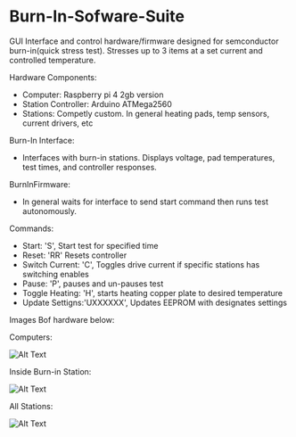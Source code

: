 # Burn-In-Sofware-Suite

GUI Interface and control hardware/firmware designed for semconductor burn-in(quick stress test).  Stresses up to 3 items at a set current and controlled temperature. 

Hardware Components:
* Computer: Raspberry pi 4 2gb version
* Station Controller: Arduino ATMega2560
* Stations: Competly custom. In general heating pads, temp sensors, current drivers, etc
  

Burn-In Interface:
* Interfaces with burn-in stations.  Displays voltage, pad temperatures, test times, and controller responses.


BurnInFirmware:
* In general waits for interface to send start command then runs test autonomously.

Commands:
* Start: 'S', Start test for specified time
* Reset: 'RR' Resets controller
* Switch Current: 'C', Toggles drive current if specific stations has switching enables
* Pause: 'P', pauses and un-pauses test
* Toggle Heating: 'H', starts heating copper plate to desired temperature
* Update Settigns:'UXXXXXX', Updates EEPROM with designates settings


Images Bof hardware below:

Computers:

![Alt Text](https://drive.google.com/uc?export=view&id=1yNvc7ysCoZdkcSIgdfUg6DGberSTTMQe)

Inside Burn-in Station:

![Alt Text](https://drive.google.com/uc?export=view&id=1yZDV98d_3FQboH2jqW3ySjqN3xS40JXA)


All Stations:

![Alt Text](https://drive.google.com/uc?export=view&id=1Dee1hDZKWdVWZ_a8W_dhX4WP5uc4MGdj)

